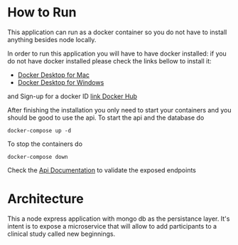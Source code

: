 # How to Run
This application can run as a docker container so you do not have to install anything besides node locally. 

In order to run this application you will have to have docker installed: 
if you do not have docker installed please check the links bellow to install it:

- [Docker Desktop for Mac](https://download.docker.com/mac/stable/Docker.dmg)
- [Docker Desktop for Windows](https://download.docker.com/win/stable/Docker%20Desktop%20Installer.exe)

and Sign-up for a docker ID [link Docker Hub](https://hub.docker.com/)

After finishing the installation you only need to start your containers and you should be good to use the api. To start the api and the database do 

```
docker-compose up -d
```

To stop the containers do

```
docker-compose down
```

Check the [Api Documentation](http://localhost:8080/api-docs/new-beginnings/#/) to validate the exposed endpoints

# Architecture

This a node express application with mongo db as the persistance layer. It's intent is to expose a microservice that will allow to add participants to a clinical study called new beginnings.



